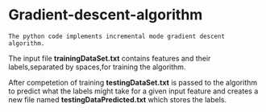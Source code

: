 # Gradient-descent-algorithm
    The python code implements incremental mode gradient descent algorithm.
The input file **trainingDataSet.txt** contains features and their labels,separated by spaces,for training the algorithm.

After competetion of training **testingDataSet.txt** is passed to the algorithm to predict what the labels might take for a given input feature and creates a new file named **testingDataPredicted.txt** which stores the labels.
